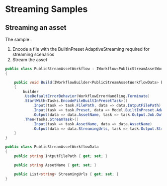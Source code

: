 ﻿# Streaming Samples

## Streaming an asset

The sample : 

1. Encode a file with the BuiltInPreset AdaptiveStreaming required for streaming scenarios
2. Stream the asset

```c#
public class PublicStreamAssetWorkflow : IWorkflow<PublicStreamAssetWorkflowData>
{

	public void Build(IWorkflowBuilder<PublicStreamAssetWorkflowData> builder)
	{
		builder
		.UseDefaultErrorBehavior(WorkflowErrorHandling.Terminate)
		.StartWith<Tasks.EncodeFileBuiltInPresetTask>()
			.Input(task => task.FilePath, data => data.IntputFilePath)
			.Input(task => task.Preset, data => Model.BuiltInPreset.AdaptiveStreaming.ToString())
			.Output(data => data.AssetName, task => task.Output.Job.Outputs.First().Name)
		.Then<Tasks.StreamTask>()
			.Input(task => task.AssetName, data => data.AssetName)
			.Output(data => data.StreamingUrls, task => task.Output.StreamingUrls);
	}
}

public class PublicStreamAssetWorkflowData
{
	public string IntputFilePath { get; set; }

	public string AssetName { get; set; }

	public List<string> StreamingUrls { get; set; }
}
```
